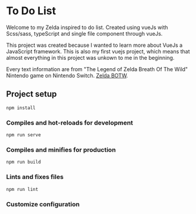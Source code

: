 # To Do List

Welcome to my Zelda inspired to do list. Created using vueJs with Scss/sass, typeScript and single file component through vueJs.

This project was created because I wanted to learn more about VueJs a JavaScript framework. This is also my first vuejs project, which means that almost everything in this project was unkown to me in the beginning.

Every text information are from "The Legend of Zelda Breath Of The Wild" Nintendo game on Nintendo Switch.
[Zelda BOTW](https://www.zelda.com/breath-of-the-wild/).

## Project setup

```
npm install
```

### Compiles and hot-reloads for development

```
npm run serve
```

### Compiles and minifies for production

```
npm run build
```

### Lints and fixes files

```
npm run lint
```

### Customize configuration
